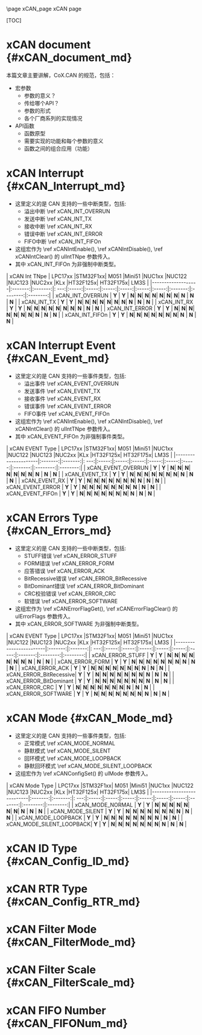 \page xCAN_page xCAN page 

[TOC]


xCAN document  {#xCAN_document_md}
======
本篇文章主要讲解，CoX.CAN 的规范，包括：
- 宏参数
    - 参数的意义？
    - 传给哪个API？
    - 参数的形式
    - 各个厂商系列的实现情况
- API函数
    - 函数原型
    - 需要实现的功能和每个参数的意义
    - 函数之间的组合应用（功能）
 

xCAN Interrupt   {#xCAN_Interrupt_md}
================
- 这里定义的是 CAN 支持的一些中断类型，包括:
    - 溢出中断 \ref xCAN_INT_OVERRUN
    - 发送中断 \ref xCAN_INT_TX
    - 接收中断 \ref xCAN_INT_RX
    - 错误中断 \ref xCAN_INT_ERROR
    - FIFO中断 \ref xCAN_INT_FIFOn
- 这组宏作为 \ref xCANIntEnable(), \ref xCANIntDisable(), \ref xCANIntClear() 的 ulIntTNpe 参数传入。
- 其中 xCAN_INT_FIFOn 为非强制中断类型。

|  xCAN Int TNpe    | LPC17xx |STM32F1xx| M051 |Mini51 |NUC1xx |NUC122 |NUC123 |NUC2xx |KLx    |HT32F125x| HT32F175x| LM3S     |
|-------------------|:-------:|:-------:|: ---:|:-----:|:-----:|:-----:|:-----:|:-----:|:-----:|:-------:|:--------:|:--------:|
|  xCAN_INT_OVERRUN |  **Y**  |  **Y**  | **N**|  **N**|  **N**|  **N**|  **N**|  **N**|  **N**|  **N**  |  **N**   |  **N**   |
|  xCAN_INT_TX      |  **Y**  |  **Y**  | **N**|  **N**|  **N**|  **N**|  **N**|  **N**|  **N**|  **N**  |  **N**   |  **N**   |
|  xCAN_INT_RX      |  **Y**  |  **Y**  | **N**|  **N**|  **N**|  **N**|  **N**|  **N**|  **N**|  **N**  |  **N**   |  **N**   |
|  xCAN_INT_ERROR   |  **Y**  |  **Y**  | **N**|  **N**|  **N**|  **N**|  **N**|  **N**|  **N**|  **N**  |  **N**   |  **N**   |
|  xCAN_INT_FIFOn   |  **Y**  |  **Y**  | **N**|  **N**|  **N**|  **N**|  **N**|  **N**|  **N**|  **N**  |  **N**   |  **N**   |

xCAN Interrupt Event   {#xCAN_Event_md}
================
- 这里定义的是 CAN 支持的一些事件类型，包括:
    - 溢出事件 \ref xCAN_EVENT_OVERRUN
    - 发送事件 \ref xCAN_EVENT_TX
    - 接收事件 \ref xCAN_EVENT_RX
    - 错误事件 \ref xCAN_EVENT_ERROR
    - FIFO事件 \ref xCAN_EVENT_FIFOn
- 这组宏作为 \ref xCANIntEnable(), \ref xCANIntDisable(), \ref xCANIntClear() 的 ulIntTNpe 参数传入。
- 其中 xCAN_EVENT_FIFOn 为非强制事件类型。

|  xCAN EVENT Type    | LPC17xx |STM32F1xx| M051 |Mini51 |NUC1xx |NUC122 |NUC123 |NUC2xx |KLx    |HT32F125x| HT32F175x| LM3S     |
|---------------------|:-------:|:-------:|: ---:|:-----:|:-----:|:-----:|:-----:|:-----:|:-----:|:-------:|:--------:|:--------:|
|  xCAN_EVENT_OVERRUN |  **Y**  |  **Y**  | **N**|  **N**|  **N**|  **N**|  **N**|  **N**|  **N**|  **N**  |  **N**   |  **N**   |
|  xCAN_EVENT_TX      |  **Y**  |  **Y**  | **N**|  **N**|  **N**|  **N**|  **N**|  **N**|  **N**|  **N**  |  **N**   |  **N**   |
|  xCAN_EVENT_RX      |  **Y**  |  **Y**  | **N**|  **N**|  **N**|  **N**|  **N**|  **N**|  **N**|  **N**  |  **N**   |  **N**   |
|  xCAN_EVENT_ERROR   |  **Y**  |  **Y**  | **N**|  **N**|  **N**|  **N**|  **N**|  **N**|  **N**|  **N**  |  **N**   |  **N**   |
|  xCAN_EVENT_FIFOn   |  **Y**  |  **Y**  | **N**|  **N**|  **N**|  **N**|  **N**|  **N**|  **N**|  **N**  |  **N**   |  **N**   |

xCAN Errors Type   {#xCAN_Errors_md}
================
- 这里定义的是 CAN 支持的一些中断类型，包括:
    - STUFF错误 \ref xCAN_ERROR_STUFF
    - FORM错误 \ref xCAN_ERROR_FORM
    - 应答错误 \ref xCAN_ERROR_ACK
    - BitRecessive错误 \ref xCAN_ERROR_BitRecessive
    - BitDominant错误 \ref xCAN_ERROR_BitDominant
	- CRC校验错误 \ref xCAN_ERROR_CRC
	- 软错误  \ref xCAN_ERROR_SOFTWARE
- 这组宏作为 \ref xCANErrorFlagGet(), \ref xCANErrorFlagClear() 的 ulErrorFlags 参数传入。
- 其中 xCAN_ERROR_SOFTWARE 为非强制中断类型。

|  xCAN EVENT Type       | LPC17xx |STM32F1xx| M051 |Mini51 |NUC1xx |NUC122 |NUC123 |NUC2xx |KLx    |HT32F125x| HT32F175x| LM3S     |
|------------------------|:-------:|:-------:|: ---:|:-----:|:-----:|:-----:|:-----:|:-----:|:-----:|:-------:|:--------:|:--------:|
| xCAN_ERROR_STUFF       |  **Y**  |  **Y**  | **N**|  **N**|  **N**|  **N**|  **N**|  **N**|  **N**|  **N**  |  **N**   |  **N**   |
| xCAN_ERROR_FORM        |  **Y**  |  **Y**  | **N**|  **N**|  **N**|  **N**|  **N**|  **N**|  **N**|  **N**  |  **N**   |  **N**   |
| xCAN_ERROR_ACK         |  **Y**  |  **Y**  | **N**|  **N**|  **N**|  **N**|  **N**|  **N**|  **N**|  **N**  |  **N**   |  **N**   |
| xCAN_ERROR_BitRecessive|  **Y**  |  **Y**  | **N**|  **N**|  **N**|  **N**|  **N**|  **N**|  **N**|  **N**  |  **N**   |  **N**   |
| xCAN_ERROR_BitDominant |  **Y**  |  **Y**  | **N**|  **N**|  **N**|  **N**|  **N**|  **N**|  **N**|  **N**  |  **N**   |  **N**   |
| xCAN_ERROR_CRC         |  **Y**  |  **Y**  | **N**|  **N**|  **N**|  **N**|  **N**|  **N**|  **N**|  **N**  |  **N**   |  **N**   |
| xCAN_ERROR_SOFTWARE    |  **Y**  |  **Y**  | **N**|  **N**|  **N**|  **N**|  **N**|  **N**|  **N**|  **N**  |  **N**   |  **N**   |

xCAN Mode   {#xCAN_Mode_md}
================
- 这里定义的是 CAN 支持的一些事件类型，包括:
    - 正常模式 \ref xCAN_MODE_NORMAL
    - 静默模式 \ref xCAN_MODE_SILENT
    - 回环模式 \ref xCAN_MODE_LOOPBACK
    - 静默回环模式 \ref xCAN_MODE_SILENT_LOOPBACK
- 这组宏作为 \ref xCANConfigSet() 的 ulMode 参数传入。

|  xCAN Mode Type           | LPC17xx |STM32F1xx| M051 |Mini51 |NUC1xx |NUC122 |NUC123 |NUC2xx |KLx    |HT32F125x| HT32F175x| LM3S     |
|---------------------------|:-------:|:-------:|: ---:|:-----:|:-----:|:-----:|:-----:|:-----:|:-----:|:-------:|:--------:|:--------:|
|  xCAN_MODE_NORMAL         |  **Y**  |  **Y**  | **N**|  **N**|  **N**|  **N**|  **N**|  **N**|  **N**|  **N**  |  **N**   |  **N**   |
|  xCAN_MODE_SILENT         |  **Y**  |  **Y**  | **N**|  **N**|  **N**|  **N**|  **N**|  **N**|  **N**|  **N**  |  **N**   |  **N**   |
|  xCAN_MODE_LOOPBACK       |  **Y**  |  **Y**  | **N**|  **N**|  **N**|  **N**|  **N**|  **N**|  **N**|  **N**  |  **N**   |  **N**   |
|  xCAN_MODE_SILENT_LOOPBACK|  **Y**  |  **Y**  | **N**|  **N**|  **N**|  **N**|  **N**|  **N**|  **N**|  **N**  |  **N**   |  **N**   |

xCAN ID Type                 {#xCAN_Config_ID_md}
================


xCAN RTR Type                {#xCAN_Config_RTR_md}
================


xCAN Filter Mode             {#xCAN_FilterMode_md}
================


xCAN Filter Scale            {#xCAN_FilterScale_md}
================


xCAN FIFO Number             {#xCAN_FIFONum_md}
================

